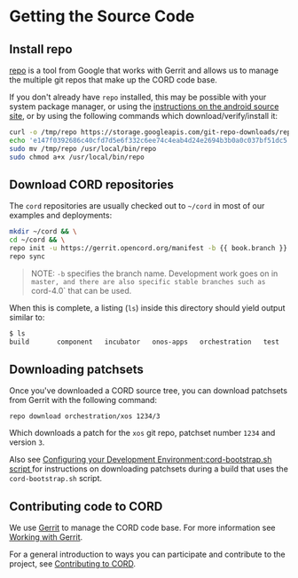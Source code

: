 # Getting the Source Code

## Install repo

[repo](https://code.google.com/archive/p/git-repo/) is a tool from Google that
works with Gerrit and allows us to manage the multiple git repos that make up
the CORD code base.

If you don't already have `repo` installed, this may be possible with your
system package manager, or using the [instructions on the android source
site](https://source.android.com/source/downloading#installing-repo), or by
using the following commands which download/verify/install it:

```sh
curl -o /tmp/repo https://storage.googleapis.com/git-repo-downloads/repo
echo 'e147f0392686c40cfd7d5e6f332c6ee74c4eab4d24e2694b3b0a0c037bf51dc5  /tmp/repo' | sha256sum -c -
sudo mv /tmp/repo /usr/local/bin/repo
sudo chmod a+x /usr/local/bin/repo
```

## Download CORD repositories

The `cord` repositories are usually checked out to `~/cord` in most of our
examples and deployments:

```sh
mkdir ~/cord && \
cd ~/cord && \
repo init -u https://gerrit.opencord.org/manifest -b {{ book.branch }} && \
repo sync
```

> NOTE: `-b` specifies the branch name. Development work goes on in `master,
> and there are also specific stable branches such as `cord-4.0` that can be
> used.

When this is complete, a listing (`ls`) inside this directory should yield
output similar to:

```sh
$ ls
build		component	incubator	onos-apps	orchestration	test
```

## Downloading patchsets

Once you've downloaded a CORD source tree, you can download patchsets from
Gerrit with the following command:

```
repo download orchestration/xos 1234/3
```

Which downloads a patch for the `xos` git repo, patchset number `1234` and
version `3`.

Also see [Configuring your Development Environment:cord-bootstrap.sh script
](install.md#cord-bootstrap.sh-script) for instructions on downloading
patchsets during a build that uses the `cord-bootstrap.sh` script.

## Contributing code to CORD

We use [Gerrit](https://gerrit.opencord.org) to manage the CORD code base. For
more information see [Working with
Gerrit](https://wiki.opencord.org/display/CORD/Working+with+Gerrit).

For a general introduction to ways you can participate and contribute to the
project, see [Contributing to
CORD](https://wiki.opencord.org/display/CORD/Contributing+to+CORD).

